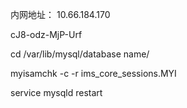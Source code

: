 内网地址： 10.66.184.170

cJ8-odz-MjP-Urf

cd \/var\/lib\/mysql\/database name\/

myisamchk -c -r ims\_core\_sessions.MYI

service mysqld restart

